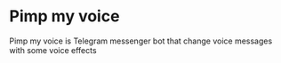 # Pimp my voice

Pimp my voice is Telegram messenger bot that change voice messages with some voice effects